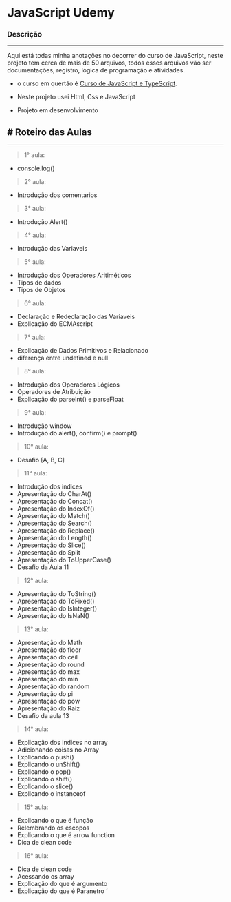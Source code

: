 # JavaScript Udemy

### Descrição
---
Aqui está todas minha anotações no decorrer do curso de JavaScript, neste projeto tem cerca de mais de 50 arquivos, todos esses arquivos vão ser documentações, registro, lógica de programação e atividades. 

- o curso em quertão é [Curso de JavaScript e TypeScript](https://www.udemy.com/course/curso-de-javascript-moderno-do-basico-ao-avancado/). 

- Neste projeto usei Html, Css e JavaScript

- Projeto em desenvolvimento


## # Roteiro das Aulas
---

>1° aula: 
- console.log()

>2° aula: 
- Introdução dos comentarios 

>3° aula: 
- Introdução Alert()

>4° aula: 
- Introdução das Variaveis 

>5° aula: 
- Introdução dos Operadores Aritiméticos 
- Tipos de dados 
- Tipos de Objetos 

>6° aula: 
- Declaração e Redeclaração das Variaveis 
- Explicação do ECMAscript

>7° aula: 
- Explicação de Dados Primitivos e Relacionado 
- diferença entre undefined e null

>8° aula: 
- Introdução dos Operadores Lógicos 
- Operadores de Atribuição 
- Explicação do parseInt() e parseFloat

>9° aula: 
- Introdução window 
- Introdução do alert(), confirm() e prompt()

>10° aula: 
- Desafio [A, B, C]

>11° aula: 
- Introdução dos indices 
- Apresentação do CharAt()
- Apresentação do Concat()
- Apresentação do IndexOf()
- Apresentação do Match()
- Apresentação do Search()
- Apresentação do Replace()
- Apresentação do Length()
- Apresentação do Slice()
- Apresentação do Split
- Apresentação do ToUpperCase()
- Desafio da Aula 11

>12° aula: 
- Apresentaçâo do ToString()
- Apresentaçâo do ToFixed()
- Apresentaçâo do IsInteger()
- Apresentaçâo do IsNaN()

>13° aula: 
- Apresentação do Math
- Apresentação do floor
- Apresentação do ceil
- Apresentação do round
- Apresentação do max
- Apresentação do min
- Apresentação do random
- Apresentação do pi
- Apresentação do pow
- Apresentação do Raiz
- Desafio da aula 13

>14° aula:
- Explicação dos indices no array
- Adicionando coisas no Array
- Explicando o push()
- Explicando o unShift()
- Explicando o pop()
- Explicando o shift()
- Explicando o slice()
- Explicando o instanceof

>15° aula:
- Explicando o que é função
- Relembrando os escopos
- Explicando o que é arrow function 
- Dica de clean code

>16° aula: 
- Dica de clean code
- Acessando os array
- Explicação do que é argumento 
- Explicação do que é Paranetro
´